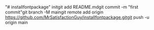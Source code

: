 "# installfontpackage"  initgit add README.mdgit commit -m "first commit"git branch -M maingit remote add origin https://github.com/MrSatisfactionGuy/installfontpackage.gitgit push -u origin main
